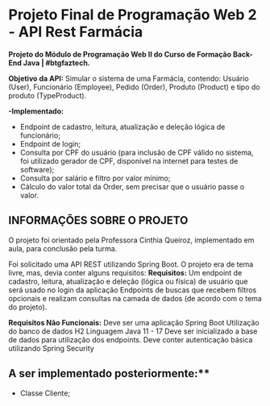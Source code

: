 # Projeto Final de Programação Web 2 - API Rest Farmácia

**Projeto do Módulo de Programação Web II do Curso de Formação Back-End Java | #btgfaztech.**

**Objetivo da API:** Simular o sistema de uma Farmácia, contendo: Usuário (User), Funcionário (Employee), Pedido (Order), Produto (Product) e tipo do produto (TypeProduct).

**-Implementado:**
 - Endpoint de cadastro, leitura, atualização e deleção lógica de funcionário;
 - Endpoint de login;
 - Consulta por CPF do usuário (para inclusão de CPF válido no sistema, foi utilizado gerador de CPF, disponível na internet para testes de software);
 - Consulta por salário e filtro por valor mínimo;
 - Cálculo do valor total da Order, sem precisar que o usuário passe o valor.


## INFORMAÇÕES SOBRE O PROJETO
O projeto foi orientado pela Professora Cinthia Queiroz, implementado em aula, para conclusão pela turma.

Foi solicitado uma API REST utilizando Spring Boot. O projeto era de tema livre, mas, devia conter alguns requisitos:
**Requisitos:**
Um endpoint de cadastro, leitura, atualização e deleção (lógica ou física) de usuário que será usado no login da aplicação
Endpoints de buscas que recebem filtros opcionais e realizam consultas na camada de dados (de acordo com o tema do projeto).

**Requisitos Não Funcionais:**
Deve ser uma aplicação Spring Boot
Utilização do banco de dados H2
Linguagem Java 11 - 17
Deve ser inicializado a base de dados para utilização dos endpoints.
Deve conter autenticação básica utilizando Spring Security


## A ser implementado posteriormente:**
- Classe Cliente;
